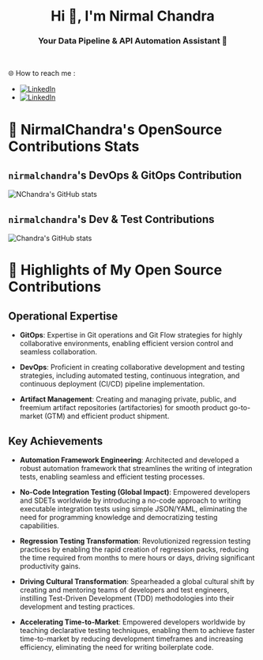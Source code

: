 <h1 align="center">Hi 👋, I'm Nirmal Chandra</h1>
<h3 align="center">Your Data Pipeline & API Automation Assistant 💫</h3>

</br>

🌐 How to reach me : 
- [![LinkedIn](https://img.shields.io/badge/LinkedIn(Connect)-%230077B5.svg?logo=linkedin&logoColor=white)](https://linkedin.com/in/ncnayak)
- [![LinkedIn](https://img.shields.io/badge/Book%20an%20Automation%20Strategy%20Call(Free)-8A2BE2)](https://calendar.app.google/V99mEP5YBxbQ5xig7)

# 🔆 NirmalChandra's OpenSource Contributions Stats

## `nirmalchandra`'s DevOps & GitOps Contribution
![NChandra's GitHub stats](https://github-readme-stats.vercel.app/api?include_all_commits=true&username=authorjapps&show_icons=true&hide_rank=false&hide_title=true)

## `nirmalchandra`'s Dev & Test Contributions
![Chandra's GitHub stats](https://github-readme-stats.vercel.app/api?include_all_commits=true&username=nirmalchandra&show_icons=true&hide_rank=true&hide=stars&hide_title=true)

# 🔆 Highlights of My Open Source Contributions

## Operational Expertise
- **GitOps**: Expertise in Git operations and Git Flow strategies for highly collaborative environments, enabling efficient version control and seamless collaboration.

- **DevOps**: Proficient in creating collaborative development and testing strategies, including automated testing, continuous integration, and continuous deployment (CI/CD) pipeline implementation.

- **Artifact Management**: Creating and managing private, public, and freemium artifact repositories (artifactories) for smooth product go-to-market (GTM) and efficient product shipment.


## Key Achievements
- **Automation Framework Engineering**: Architected and developed a robust automation framework that streamlines the writing of integration tests, enabling seamless and efficient testing processes.

- **No-Code Integration Testing (Global Impact)**: Empowered developers and SDETs worldwide by introducing a no-code approach to writing executable integration tests using simple JSON/YAML, eliminating the need for programming knowledge and democratizing testing capabilities.

- **Regression Testing Transformation**: Revolutionized regression testing practices by enabling the rapid creation of regression packs, reducing the time required from months to mere hours or days, driving significant productivity gains.

- **Driving Cultural Transformation**: Spearheaded a global cultural shift by creating and mentoring teams of developers and test engineers, instilling Test-Driven Development (TDD) methodologies into their development and testing practices.

- **Accelerating Time-to-Market**: Empowered developers worldwide by teaching declarative testing techniques, enabling them to achieve faster time-to-market by reducing development timeframes and increasing efficiency, eliminating the need for writing boilerplate code. 
